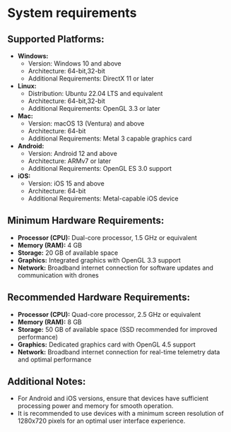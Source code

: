 # System requirements

## Supported Platforms:

* **Windows:**
  * Version: Windows 10 and above
  * Architecture: 64-bit,32-bit
  * Additional Requirements: DirectX 11 or later
* **Linux:**
  * Distribution: Ubuntu 22.04 LTS and equivalent
  * Architecture: 64-bit,32-bit
  * Additional Requirements: OpenGL 3.3 or later
* **Mac:**
  * Version: macOS 13 (Ventura) and above
  * Architecture: 64-bit
  * Additional Requirements: Metal 3 capable graphics card
* **Android:**
  * Version: Android 12 and above
  * Architecture: ARMv7 or later
  * Additional Requirements: OpenGL ES 3.0 support
* **iOS:**
  * Version: iOS 15 and above
  * Architecture: 64-bit
  * Additional Requirements: Metal-capable iOS device

## Minimum Hardware Requirements:

* **Processor (CPU):** Dual-core processor, 1.5 GHz or equivalent
* **Memory (RAM):** 4 GB
* **Storage:** 20 GB of available space
* **Graphics:** Integrated graphics with OpenGL 3.3 support
* **Network:** Broadband internet connection for software updates and communication with drones

## Recommended Hardware Requirements:

* **Processor (CPU):** Quad-core processor, 2.5 GHz or equivalent
* **Memory (RAM):** 8 GB
* **Storage:** 50 GB of available space (SSD recommended for improved performance)
* **Graphics:** Dedicated graphics card with OpenGL 4.5 support
* **Network:** Broadband internet connection for real-time telemetry data and optimal performance

## Additional Notes:

* For Android and iOS versions, ensure that devices have sufficient processing power and memory for smooth operation.
* It is recommended to use devices with a minimum screen resolution of 1280x720 pixels for an optimal user interface experience.
